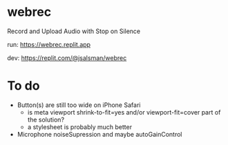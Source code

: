 # webrec
Record and Upload Audio with Stop on Silence

run: https://webrec.replit.app

dev: https://replit.com/@jsalsman/webrec

# To do
- Button(s) are still too wide on iPhone Safari
  - is meta viewport shrink-to-fit=yes and/or viewport-fit=cover part of the solution?
  - a stylesheet is probably much better
- Microphone noiseSupression and maybe autoGainControl
